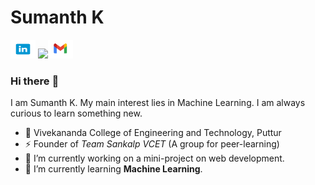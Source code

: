 # Sumanth K
<p>
<a href="https://www.linkedin.com/in/sumanthk2905"> <img src="https://github.com/Sumanth2905/Sumanth2905/blob/main/assets/img/linkedin.png" alt="LinkedIN" height="30" width="40"></a>
<a href="mailto:sumanthsubramanya@gmail.com"><img src="https://github.com/Sumanth2905/Sumanth2905/blob/main/assets/img/mail.pngsumanthsubramanya@gmail.com"><img src="https://github.com/Sumanth2905/Sumanth2905/blob/main/assets/img/mail.png" alt="Email" height="30" width="40"></a>
</p>

### Hi there :wave:
I am Sumanth K. My main interest lies in Machine Learning. I am always curious to learn something new.
- :office: Vivekananda College of Engineering and Technology, Puttur
- :zap: Founder of *Team Sankalp VCET* (A group for peer-learning)
- :telescope: I’m currently working on a mini-project on web development.
- :seedling: I’m currently learning **Machine Learning**.
